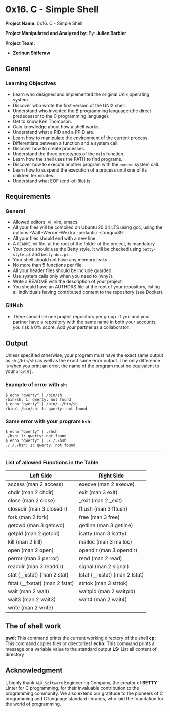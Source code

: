 # 0x16. C - Simple Shell

**Project Name:** 0x16. C - Simple Shell

**Project Manipulated and Analyzed by:**
By: **Julien Barbier**

**Project Team:**
- **Zerihun Shiferaw**

## General

### Learning Objectives
- Learn who designed and implemented the original Unix operating system.
- Discover who wrote the first version of the UNIX shell.
- Understand who invented the B programming language (the direct predecessor to the C programming language).
- Get to know Ken Thompson.
- Gain knowledge about how a shell works.
- Understand what a PID and a PPID are.
- Learn how to manipulate the environment of the current process.
- Differentiate between a function and a system call.
- Discover how to create processes.
- Understand the three prototypes of the `main` function.
- Learn how the shell uses the PATH to find programs.
- Discover how to execute another program with the `execve` system call.
- Learn how to suspend the execution of a process until one of its children terminates.
- Understand what EOF (end-of-file) is.

## Requirements

### General
- Allowed editors: vi, vim, emacs.
- All your files will be compiled on Ubuntu 20.04 LTS using gcc, using the options -Wall -Werror -Wextra -pedantic -std=gnu89.
- All your files should end with a new line.
- A `README.md` file, at the root of the folder of the project, is mandatory.
- Your code should use the Betty style. It will be checked using `betty-style.pl` and `betty-doc.pl`.
- Your shell should not have any memory leaks.
- No more than 5 functions per file.
- All your header files should be include guarded.
- Use system calls only when you need to (why?).
- Write a README with the description of your project.
- You should have an AUTHORS file at the root of your repository, listing all individuals having contributed content to the repository (see Docker).

### GitHub
- There should be one project repository per group. If you and your partner have a repository with the same name in both your accounts, you risk a 0% score. Add your partner as a collaborator.

## Output
Unless specified otherwise, your program must have the exact same output as `sh` (`/bin/sh`) as well as the exact same error output. The only difference is when you print an error, the name of the program must be equivalent to your `argv[0]`.

### Example of error with `sh`:
```
$ echo "qwerty" | /bin/sh
/bin/sh: 1: qwerty: not found
$ echo "qwerty" | /bin/../bin/sh
/bin/../bin/sh: 1: qwerty: not found
```

### Same error with your program `hsh`:
```
$ echo "qwerty" | ./hsh
./hsh: 1: qwerty: not found
$ echo "qwerty" | ./././hsh
./././hsh: 1: qwerty: not found
```

---
### List of allowed Functions in the **Table**



| Left Side                                  | Right Side                                   |
|-------------------------------------------|---------------------------------------------|
| access (man 2 access)                     | execve (man 2 execve)                       |
| chdir (man 2 chdir)                       | exit (man 3 exit)                            |
| close (man 2 close)                       | _exit (man 2 _exit)                          |
| closedir (man 3 closedir)                 | fflush (man 3 fflush)                        |
| fork (man 2 fork)                         | free (man 3 free)                            |
| getcwd (man 3 getcwd)                     | getline (man 3 getline)                      |
| getpid (man 2 getpid)                     | isatty (man 3 isatty)                        |
| kill (man 2 kill)                         | malloc (man 3 malloc)                        |
| open (man 2 open)                         | opendir (man 3 opendir)                      |
| perror (man 3 perror)                     | read (man 2 read)                            |
| readdir (man 3 readdir)                   | signal (man 2 signal)                        |
| stat (__xstat) (man 2 stat)               | lstat (__lxstat) (man 2 lstat)                |
| fstat (__fxstat) (man 2 fstat)            | strtok (man 3 strtok)                        |
| wait (man 2 wait)                         | waitpid (man 2 waitpid)                      |
| wait3 (man 2 wait3)                       | wait4 (man 2 wait4)                          |
| write (man 2 write)                       |                                            |



## The of shell work
**pwd:** This command prints the current working directory of the shell
**cp:** This command copies files or directories1
**echo:** This command prints a message or a variable value to the standard output
**LS:**  List all content of directory
## Acknowledgment
I, highly thank `ALX_Software` Engineering Company, the creator of **BETTY** Linter for C programming, for their invaluable contribution to the programming community. We also extend our gratitude to the pioneers of C programming and C language standard libraries, who laid the foundation for the world of programming.



